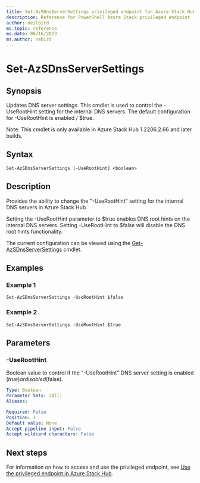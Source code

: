 ```yaml
---
title: Set-AzSDnsServerSettings privileged endpoint for Azure Stack Hub
description: Reference for PowerShell Azure Stack privileged endpoint - Set-AzSDnsServerSettings
author: neilbird
ms.topic: reference
ms.date: 08/16/2023
ms.author: nebird
---
```


# Set-AzSDnsServerSettings

## Synopsis

Updates DNS server settings. This cmdlet is used to control the -UseRootHint setting for the internal DNS servers. The default configuration for -UseRootHint is enabled / $true.

Note: This cmdlet is only available in Azure Stack Hub 1.2206.2.66 and later builds.

## Syntax

```
Set-AzSDnsServerSettings [-UseRootHint] <boolean>
```

## Description

Provides the ability to change the "-UseRootHint" setting for the internal DNS servers in Azure Stack Hub.

Setting the -UseRootHint parameter to $true enables DNS root hints on the internal DNS servers. Setting -UseRootHint to $false will disable the DNS root hints functionality.

The current configuration can be viewed using the [Get-AzSDnsServerSettings](get-azsdnsserversettings.md) cmdlet.

## Examples

### Example 1

```
Set-AzSDnsServerSettings -UseRootHint $false
```

### Example 2

```
Set-AzSDnsServerSettings -UseRootHint $true
```

## Parameters

### -UseRootHint

Boolean value to control if the "-UseRootHint" DNS server setting is enabled ($true) or disabled ($false).

```yaml
Type: Boolean
Parameter Sets: (All)
Aliases:

Required: False
Position: 1
Default value: None
Accept pipeline input: False
Accept wildcard characters: False
```

## Next steps

For information on how to access and use the privileged endpoint, see [Use the privileged endpoint in Azure Stack Hub](../../operator/azure-stack-privileged-endpoint.md).
